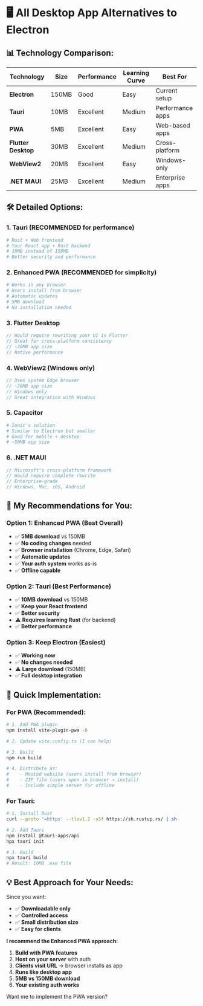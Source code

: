 # 🖥️ All Desktop App Alternatives to Electron

## 📊 **Technology Comparison:**

| Technology | Size | Performance | Learning Curve | Best For |
|------------|------|-------------|----------------|----------|
| **Electron** | 150MB | Good | Easy | Current setup |
| **Tauri** | 10MB | Excellent | Medium | Performance apps |
| **PWA** | 5MB | Excellent | Easy | Web-based apps |
| **Flutter Desktop** | 30MB | Excellent | Medium | Cross-platform |
| **WebView2** | 20MB | Excellent | Easy | Windows-only |
| **.NET MAUI** | 25MB | Excellent | Medium | Enterprise apps |

## 🛠️ **Detailed Options:**

### 1. **Tauri** (RECOMMENDED for performance)
```bash
# Rust + Web frontend
# Your React app + Rust backend
# 10MB instead of 150MB
# Better security and performance
```

### 2. **Enhanced PWA** (RECOMMENDED for simplicity)
```bash
# Works in any browser
# Users install from browser
# Automatic updates
# 5MB download
# No installation needed
```

### 3. **Flutter Desktop**
```dart
// Would require rewriting your UI in Flutter
// Great for cross-platform consistency
// ~30MB app size
// Native performance
```

### 4. **WebView2 (Windows only)**
```csharp
// Uses system Edge browser
// ~20MB app size
// Windows only
// Great integration with Windows
```

### 5. **Capacitor**
```bash
# Ionic's solution
# Similar to Electron but smaller
# Good for mobile + desktop
# ~50MB app size
```

### 6. **.NET MAUI**
```csharp
// Microsoft's cross-platform framework
// Would require complete rewrite
// Enterprise-grade
// Windows, Mac, iOS, Android
```

## 🎯 **My Recommendations for You:**

### **Option 1: Enhanced PWA (Best Overall)**
- ✅ **5MB download** vs 150MB
- ✅ **No coding changes** needed
- ✅ **Browser installation** (Chrome, Edge, Safari)
- ✅ **Automatic updates**
- ✅ **Your auth system** works as-is
- ✅ **Offline capable**

### **Option 2: Tauri (Best Performance)**
- ✅ **10MB download** vs 150MB
- ✅ **Keep your React frontend**
- ✅ **Better security**
- ⚠️ **Requires learning Rust** (for backend)
- ✅ **Better performance**

### **Option 3: Keep Electron (Easiest)**
- ✅ **Working now**
- ✅ **No changes needed**
- ⚠️ **Large download** (150MB)
- ✅ **Full desktop integration**

## 🚀 **Quick Implementation:**

### **For PWA (Recommended):**
```bash
# 1. Add PWA plugin
npm install vite-plugin-pwa -D

# 2. Update vite.config.ts (I can help)

# 3. Build
npm run build

# 4. Distribute as:
#    - Hosted website (users install from browser)
#    - ZIP file (users open in browser → install)
#    - Include simple server for offline
```

### **For Tauri:**
```bash
# 1. Install Rust
curl --proto '=https' --tlsv1.2 -sSf https://sh.rustup.rs/ | sh

# 2. Add Tauri
npm install @tauri-apps/api
npx tauri init

# 3. Build
npx tauri build
# Result: 10MB .exe file
```

## 💡 **Best Approach for Your Needs:**

Since you want:
- ✅ **Downloadable only**
- ✅ **Controlled access**
- ✅ **Small distribution size**
- ✅ **Easy for clients**

**I recommend the Enhanced PWA approach:**
1. **Build with PWA features**
2. **Host on your server** with auth
3. **Clients visit URL** → browser installs as app
4. **Runs like desktop app**
5. **5MB vs 150MB download**
6. **Your existing auth works**

Want me to implement the PWA version?
